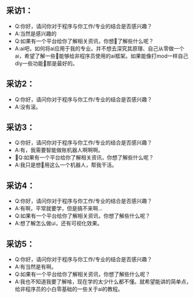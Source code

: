 ## 采访1：
- Q:你好，请问你对于程序与你工作/专业的结合是否感兴趣？
- A:当然是感兴趣的
- Q:如果有一个平台给你了解相关资讯，你想了解些什么呢？
- A:ai吧，如何将ai应用于我的专业。并不想去深究其原理、自己从零做一个ai，希望了解一些能够给非程序员使用的ai框架。如果能像打mod一样自己diy一些功能那是最好的。

## 采访2：
- Q:你好，请问你对于程序与你工作/专业的结合是否感兴趣？
- A:没有滚。

## 采访3：
- Q:你好，请问你对于程序与你工作/专业的结合是否感兴趣？
- A:有，我需要智能做账机器人啊啊啊。
- Q:如果有一个平台给你了解相关资讯，你想了解些什么呢？
- A:我只是想用这么一个机器人，帮我干活。

## 采访4：
- Q:你好，请问你对于程序与你工作/专业的结合是否感兴趣？
- A:有啊，平常就要学，但是搞不来啊…
- Q:如果有一个平台给你了解相关资讯，你想了解些什么呢？
- A:想了解怎么做ui，还有可视化效果。

## 采访5：
- Q:你好，请问你对于程序与你工作/专业的结合是否感兴趣？
- A:有当然是有啊。
- Q:如果有一个平台给你了解相关资讯，你想了解些什么呢？
- A:我也不知道我要了解啥，现在学的太少什么都不懂。就希望能讲的简单点，给非程序员的小白零基础的一些关于ai的教程。